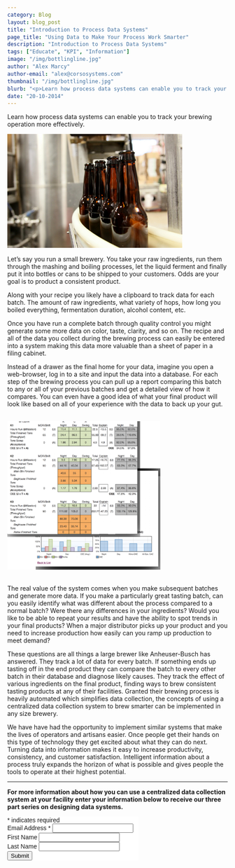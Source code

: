 ```yaml
---
category: Blog
layout: blog_post
title: "Introduction to Process Data Systems"
page_title: "Using Data to Make Your Process Work Smarter"
description: "Introduction to Process Data Systems"
tags: ["Educate", "KPI", "Information"]
image: "/img/bottlingline.jpg"
author: "Alex Marcy"
author-email: "alex@corsosystems.com"
thumbnail: "/img/bottlingline.jpg"
blurb: "<p>Learn how process data systems can enable you to track your brewing operation more effectively.</p>"
date: "20-10-2014"
---
```


<p>Learn how process data systems can enable you to track your brewing operation more effectively.</p>

<img src="/img/bottlingline.jpg" width="400px"/>

<p>Let’s say you run a small brewery. You take your raw ingredients, run them through the mashing and boiling processes, let the liquid ferment and finally put it into bottles or cans to be shipped to your customers. Odds are your goal is to product a consistent product.</p>
<p>Along with your recipe you likely have a clipboard to track data for each batch. The amount of raw ingredients, what variety of hops, how long you boiled everything, fermentation duration, alcohol content, etc.</p>
<p>Once you have run a complete batch through quality control you might generate some more data on color, taste, clarity, and so on. The recipe and all of the data you collect during the brewing process can easily be entered into a system making this data more valuable than a sheet of paper in a filing cabinet.</p>

<p>Instead of a drawer as the final home for your data, imagine you open a web-browser, log in to a site and input the data into a database. For each step of the brewing process you can pull up a report comparing this batch to any or all of your previous batches and get a detailed view of how it compares. You can even have a good idea of what your final product will look like based on all of your experience with the data to back up your gut.</p>
<br/>
<img src="/img/datasystemscreen.png" width="350px"/>
<br/>
<br/>
<p>The real value of the system comes when you make subsequent batches and generate more data. If you make a particularly great tasting batch, can you easily identify what was different about the process compared to a normal batch? Were there any differences in your ingredients? Would you like to be able to repeat your results and have the ability to spot trends in your final products? When a major distributor picks up your product and you need to increase production how easily can you ramp up production to meet demand?</p>

<p>These questions are all things a large brewer like Anheuser-Busch has answered. They track a lot of data for every batch. If something ends up tasting off in the end product they can compare the batch to every other batch in their database and diagnose likely causes. They track the effect of various ingredients on the final product, finding ways to brew consistent tasting products at any of their facilities. Granted their brewing process is heavily automated which simplifies data collection, the concepts of using a centralized data collection system to brew smarter can be implemented in any size brewery.</p>

<p>We have have had the opportunity to implement similar systems that make the lives of operators and artisans easier. Once people get their hands on this type of technology they get excited about what they can do next. Turning data into information makes it easy to increase productivity, consistency, and customer satisfaction. Intelligent information about a process truly expands the horizon of what is possible and gives people the tools to operate at their highest potential.</p>
<hr>
<p><b>For more information about how you can use a centralized data collection system at your facility enter your information below to receive our three part series on designing data systems.</b></p>

<!-- Begin MailChimp Signup Form -->
<link href="//cdn-images.mailchimp.com/embedcode/classic-081711.css" rel="stylesheet" type="text/css">
<style type="text/css">
	#mc_embed_signup{background:#fff; clear:left; font:14px Helvetica,Arial,sans-serif;  width:300px;}
	/* Add your own MailChimp form style overrides in your site stylesheet or in this style block.
	   We recommend moving this block and the preceding CSS link to the HEAD of your HTML file. */
</style>
<div id="mc_embed_signup">
<form action="//corsosystems.us8.list-manage.com/subscribe/post?u=9c3aca2e795f5d04e5358a747&amp;id=9e5fa8ddd1" method="post" id="mc-embedded-subscribe-form" name="mc-embedded-subscribe-form" class="validate" target="_blank" novalidate>
    <div id="mc_embed_signup_scroll">
<div class="indicates-required"><span class="asterisk">*</span> indicates required</div>
<div class="mc-field-group">
	<label for="mce-EMAIL">Email Address  <span class="asterisk">*</span>
</label>
	<input type="email" value="" name="EMAIL" class="required email" id="mce-EMAIL">
</div>
<div class="mc-field-group">
	<label for="mce-FNAME">First Name </label>
	<input type="text" value="" name="FNAME" class="" id="mce-FNAME">
</div>
<div class="mc-field-group">
	<label for="mce-LNAME">Last Name </label>
	<input type="text" value="" name="LNAME" class="" id="mce-LNAME">
</div>
<div class="mc-field-group input-group">
    <input type="hidden" checked="checked" value="1" name="group[7065][1]" id="mce-group[7065]-7065-0">
</div>
	<div id="mce-responses" class="clear">
		<div class="response" id="mce-error-response" style="display:none"></div>
		<div class="response" id="mce-success-response" style="display:none"></div>
	</div>    <!-- real people should not fill this in and expect good things - do not remove this or risk form bot signups-->
    <div style="position: absolute; left: -5000px;"><input type="text" name="b_9c3aca2e795f5d04e5358a747_9e5fa8ddd1" tabindex="-1" value=""></div>
    <div class="clear"><input type="submit" value="Submit" name="subscribe" id="mc-embedded-subscribe" class="button"></div>
    </div>
</form>
</div>
<script type='text/javascript' src='//s3.amazonaws.com/downloads.mailchimp.com/js/mc-validate.js'></script><script type='text/javascript'>(function($) {window.fnames = new Array(); window.ftypes = new Array();fnames[0]='EMAIL';ftypes[0]='email';fnames[1]='FNAME';ftypes[1]='text';fnames[2]='LNAME';ftypes[2]='text';}(jQuery));var $mcj = jQuery.noConflict(true);</script>
<!--End mc_embed_signup-->